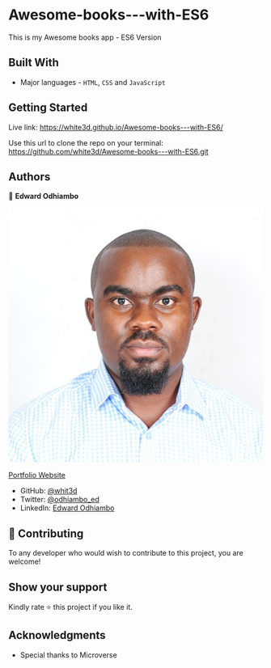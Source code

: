 # Awesome-books---with-ES6
This is my Awesome books app - ES6 Version

## Built With

- Major languages - `HTML`, `CSS` and `JavaScript`



## Getting Started

Live link: https://white3d.github.io/Awesome-books---with-ES6/

Use this url to clone the repo on your terminal: https://github.com/white3d/Awesome-books---with-ES6.git


## Authors

👤 **Edward Odhiambo**

![Profile Pic](Edward2.jpeg)

[Portfolio Website](https://odhiambo-edward.netlify.app/)

- GitHub: [@whit3d](https://github.com/white3d)
- Twitter: [@odhiambo_ed](https://twitter.com/odhiambo_ed)
- LinkedIn: [Edward Odhiambo](https://www.linkedin.com/in/edward-odhiambo-6a462a21b/)


## 🤝 Contributing

To any developer who would wish to contribute to this project, you are welcome!


## Show your support

Kindly rate ⭐️ this project if you like it.
## Acknowledgments

- Special thanks to Microverse
